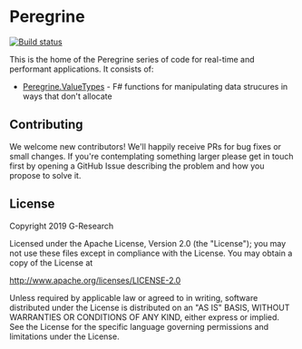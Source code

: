 # Peregrine

[![Build status](https://ci.appveyor.com/api/projects/status/71k4am4yauin1gba/branch/master?svg=true)](https://ci.appveyor.com/project/G-Research/peregrine/branch/master)

This is the home of the Peregrine series of code for real-time and performant applications. It consists of:
* [Peregrine.ValueTypes](ValueTypes) - F# functions for manipulating data strucures in ways that don't allocate

## Contributing

We welcome new contributors! We'll happily receive PRs for bug fixes
or small changes. If you're contemplating something larger please get
in touch first by opening a GitHub Issue describing the problem and
how you propose to solve it.

## License

Copyright 2019 G-Research

Licensed under the Apache License, Version 2.0 (the "License"); you may not use these files except in compliance with the License.
You may obtain a copy of the License at

   http://www.apache.org/licenses/LICENSE-2.0

Unless required by applicable law or agreed to in writing, software
distributed under the License is distributed on an "AS IS" BASIS,
WITHOUT WARRANTIES OR CONDITIONS OF ANY KIND, either express or implied.
See the License for the specific language governing permissions and
limitations under the License.
